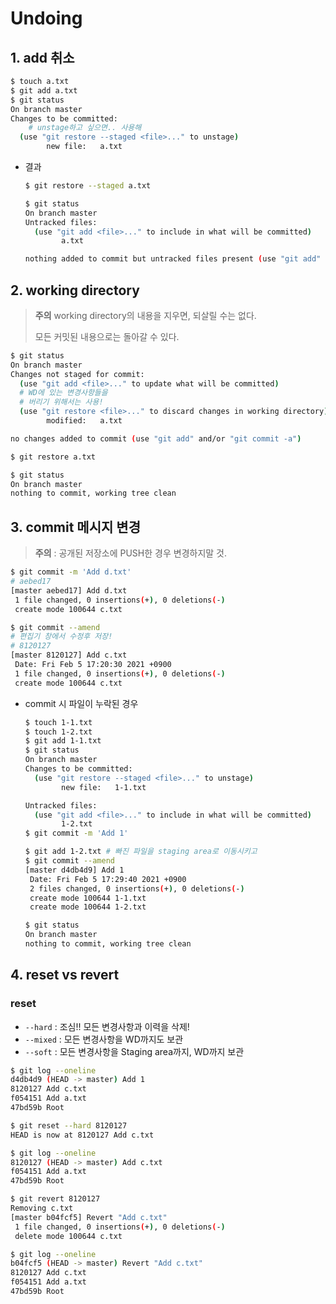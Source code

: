 # Undoing

## 1. add  취소

```bash
$ touch a.txt
$ git add a.txt
$ git status
On branch master
Changes to be committed:
	# unstage하고 싶으면.. 사용해
  (use "git restore --staged <file>..." to unstage)
        new file:   a.txt
```

* 결과

  ```bash
  $ git restore --staged a.txt
  ```

  ```bash
  $ git status
  On branch master
  Untracked files:
    (use "git add <file>..." to include in what will be committed)
          a.txt
  
  nothing added to commit but untracked files present (use "git add" to track)
  
  ```

## 2. working directory 

> **주의** working directory의 내용을 지우면, 되살릴 수는 없다.
>
> 모든 커밋된 내용으로는 돌아갈 수 있다.

```bash
$ git status
On branch master
Changes not staged for commit:
  (use "git add <file>..." to update what will be committed)
  # WD에 있는 변경사항들을
  # 버리기 위해서는 사용!
  (use "git restore <file>..." to discard changes in working directory)
        modified:   a.txt

no changes added to commit (use "git add" and/or "git commit -a")
```

```bash
$ git restore a.txt
```

```bash
$ git status
On branch master
nothing to commit, working tree clean
```

## 3. commit 메시지 변경

> **주의** : 공개된 저장소에 PUSH한 경우 변경하지말 것.

```bash
$ git commit -m 'Add d.txt'
# aebed17
[master aebed17] Add d.txt
 1 file changed, 0 insertions(+), 0 deletions(-)
 create mode 100644 c.txt

$ git commit --amend
# 편집기 창에서 수정후 저장!
# 8120127
[master 8120127] Add c.txt
 Date: Fri Feb 5 17:20:30 2021 +0900
 1 file changed, 0 insertions(+), 0 deletions(-)
 create mode 100644 c.txt
```

* commit 시 파일이 누락된 경우

  ```bash
  $ touch 1-1.txt
  $ touch 1-2.txt
  $ git add 1-1.txt
  $ git status
  On branch master
  Changes to be committed:
    (use "git restore --staged <file>..." to unstage)
          new file:   1-1.txt
  
  Untracked files:
    (use "git add <file>..." to include in what will be committed)
          1-2.txt
  $ git commit -m 'Add 1'
  ```

  ```bash
  $ git add 1-2.txt # 빠진 파일을 staging area로 이동시키고
  $ git commit --amend
  [master d4db4d9] Add 1
   Date: Fri Feb 5 17:29:40 2021 +0900
   2 files changed, 0 insertions(+), 0 deletions(-)
   create mode 100644 1-1.txt
   create mode 100644 1-2.txt
  
  $ git status
  On branch master
  nothing to commit, working tree clean
  ```

  

## 4. reset vs revert

### reset

* `--hard` : 조심!! 모든 변경사항과 이력을 삭제!
* `--mixed` : 모든 변경사항을 WD까지도 보관
* `--soft` : 모든 변경사항을  Staging area까지, WD까지 보관

```bash
$ git log --oneline
d4db4d9 (HEAD -> master) Add 1
8120127 Add c.txt
f054151 Add a.txt
47bd59b Root

$ git reset --hard 8120127
HEAD is now at 8120127 Add c.txt

$ git log --oneline
8120127 (HEAD -> master) Add c.txt
f054151 Add a.txt
47bd59b Root
```

```bash
$ git revert 8120127
Removing c.txt
[master b04fcf5] Revert "Add c.txt"
 1 file changed, 0 insertions(+), 0 deletions(-)
 delete mode 100644 c.txt

$ git log --oneline
b04fcf5 (HEAD -> master) Revert "Add c.txt"
8120127 Add c.txt
f054151 Add a.txt
47bd59b Root
```
